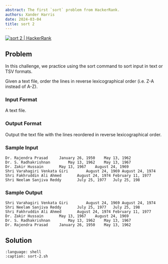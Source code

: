 ```yaml
---
abstract: The first `sort` problem from HackerRank.
authors: Xander Harris
date: 2024-03-04
title: sort 2
---
```


[![sort 2 | HackerRank](https://img.shields.io/badge/HackerRank-green?style=for-the-badge&logo=hackerrank&label=sort%202)](https://www.hackerrank.com/challenges/text-processing-sort-2)

## Problem

In this challenge, we practice using the sort command to sort input in text or TSV formats.

Given a text file, order the lines in reverse lexicographical order (i.e. Z-A instead of A-Z).

### Input Format

A text file.

### Output Format

Output the text file with the lines reordered in reverse lexicographical order.

### Sample Input

```{code-block} shell
Dr. Rajendra Prasad     January 26, 1950    May 13, 1962
Dr. S. Radhakrishnan        May 13, 1962    May 13, 1967
Dr. Zakir Hussain       May 13, 1967    August 24, 1969
Shri Varahagiri Venkata Giri        August 24, 1969 August 24, 1974
Shri Fakhruddin Ali Ahmed       August 24, 1974 February 11, 1977
Shri Neelam Sanjiva Reddy       July 25, 1977   July 25, 198
```

### Sample Output

```{code-block} shell
Shri Varahagiri Venkata Giri        August 24, 1969 August 24, 1974
Shri Neelam Sanjiva Reddy       July 25, 1977   July 25, 198
Shri Fakhruddin Ali Ahmed       August 24, 1974 February 11, 1977
Dr. Zakir Hussain       May 13, 1967    August 24, 1969
Dr. S. Radhakrishnan        May 13, 1962    May 13, 1967
Dr. Rajendra Prasad     January 26, 1950    May 13, 1962
```

## Solution

```{literalinclude} sort-2.sh
:language: shell
:caption: sort-2.sh
```
